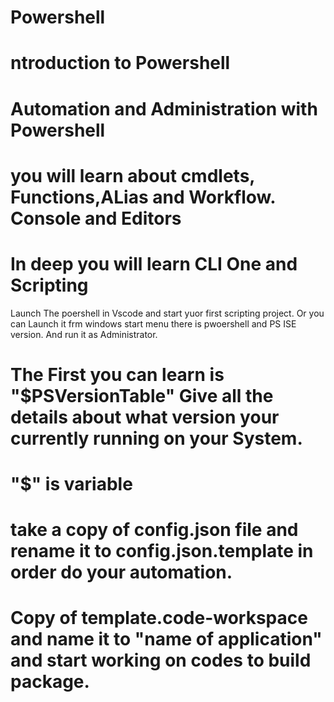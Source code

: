 # Powershell
# ntroduction to Powershell
# Automation and Administration with Powershell
# you will learn about  cmdlets, Functions,ALias and Workflow. Console and Editors

# In deep you will learn CLI One and Scripting 
Launch The poershell in Vscode and start yuor first scripting project.
Or you can Launch it frm windows start menu there is pwoershell and PS ISE version. And run it as Administrator.

# The First you can learn is "$PSVersionTable" Give all the details about what version your currently running on your System.

# "$" is variable
# take a copy of config.json file and rename it to config.json.template in order do your automation.
# Copy of template.code-workspace and name it to "name of application" and start working on codes to build package.
